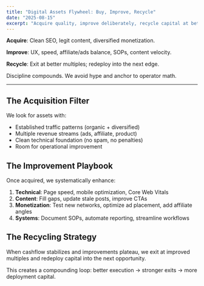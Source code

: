 ```yaml
---
title: "Digital Assets Flywheel: Buy, Improve, Recycle"
date: "2025-08-15"
excerpt: "Acquire quality, improve deliberately, recycle capital at better multiples."
---
```


**Acquire**: Clean SEO, legit content, diversified monetization.

**Improve**: UX, speed, affiliate/ads balance, SOPs, content velocity.

**Recycle**: Exit at better multiples; redeploy into the next edge.

Discipline compounds. We avoid hype and anchor to operator math.

---

## The Acquisition Filter

We look for assets with:

- Established traffic patterns (organic + diversified)
- Multiple revenue streams (ads, affiliate, product)
- Clean technical foundation (no spam, no penalties)
- Room for operational improvement

## The Improvement Playbook

Once acquired, we systematically enhance:

1. **Technical**: Page speed, mobile optimization, Core Web Vitals
2. **Content**: Fill gaps, update stale posts, improve CTAs
3. **Monetization**: Test new networks, optimize ad placement, add affiliate angles
4. **Systems**: Document SOPs, automate reporting, streamline workflows

## The Recycling Strategy

When cashflow stabilizes and improvements plateau, we exit at improved multiples and redeploy capital into the next opportunity.

This creates a compounding loop: better execution → stronger exits → more deployment capital.
